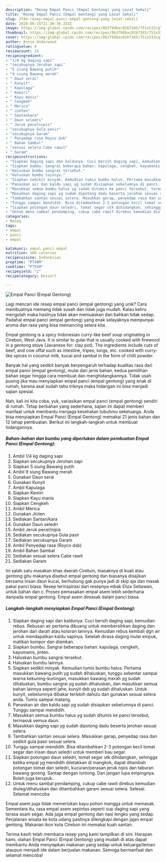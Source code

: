 ```yaml
---
description: "Resep Empal Panci (Empal Gentong) yang Lezat Sekali"
title: "Resep Empal Panci (Empal Gentong) yang Lezat Sekali"
slug: 3744-resep-empal-panci-empal-gentong-yang-lezat-sekali
date: 2020-06-15T21:30:34.333Z
image: https://img-global.cpcdn.com/recipes/86379dbac0267165/751x532cq70/empal-panci-empal-gentong-foto-resep-utama.jpg
thumbnail: https://img-global.cpcdn.com/recipes/86379dbac0267165/751x532cq70/empal-panci-empal-gentong-foto-resep-utama.jpg
cover: https://img-global.cpcdn.com/recipes/86379dbac0267165/751x532cq70/empal-panci-empal-gentong-foto-resep-utama.jpg
author: Annie Underwood
ratingvalue: 4
reviewcount: 14
recipeingredient:
- "1/4 kg daging sapi"
- "secukupnya Jerohan sapi"
- "5 siung Bawang putih"
- "9 siung Bawang merah"
- " Daun serai"
- " Kunyit"
- " Kapulaga"
- " Kemiri"
- " Kayu manis"
- " Cengkeh"
- " Merica"
- " Jinten"
- " Santankara"
- " Daun seledri"
- " Jeruk pecelnipis"
- "secukupnya Gula pasir"
- "secukupnya Garam"
- " Penyedap rasa Royco dsb"
- " Bahan Sambal"
- "sesuai selera Cabe rawit"
- " Garam"
recipeinstructions:
- "Siapkan daging sapi dan kaldunya. Cuci bersih daging sapi, kemudian rebus. Rebusan air pertama dibuang untuk membersihkan daging dan jerohan dari darah atau kotoran lainnya. Kemudian rebus kembali dgn air untuk mendapatkan kaldu sapinya. Setelah dirasa daging mulai empuk, matikan kompor dan diamkan."
- "Siapkan bumbu. Sangrai beberapa bahan: kapulaga, cengkeh, kayumanis, jinten."
- "Haluskan bumbu sangrai tersebut."
- "Haluskan bumbu lainnya."
- "Siapkan sedikit minyak. Kemudian tumis bumbu halus. Pertama masukkan bawang putih yg sudah dihaluskan, tunggu sebentar sampai warna kekuning-kuningan, masukkan bawang merah yg sudah dihaluskan, bumbu sangrai yg sudah dihaluskan, dan masukkan semua bahan lainnya seperti jahe, kunyit dsb yg sudah dihaluskan. Untuk kunyit, sebelumnya dibakar terlebih dahulu dan gunakan sesuai selera anda. Tumis sampai matang."
- "Panaskan air dan kaldu sapi yg sudah disiapkan sebelumnya di panci. Tunggu sampai mendidih."
- "Masukkan semua bumbu halus yg sudah ditumis ke panci tersebut, termasuk semua daun."
- "Masukkan daging sapi yg sudah dipotong dadu beserta jerohan sesuai selera."
- "Tambahkan santan sesuai selera. Masukkan garap, penyedap rasa dan sedikit gula pasir sesuai selera."
- "Tunggu sampai mendidih. Bisa ditambahkan 2-3 potongan kecil tomat segar dan irisan daun seledri untuk memberi bau segar."
- "Siapkan potongan daun seledri, tomat segar utk dihidangkan, sehingga ketika empal yg mendidih diletakkan di mangkok, dapat ditambah potongan tomat dan seledri, kucuran/perasan jeruk nipis dan taburan bawang goreng. Santap dengan lontong. Dan jangan lupa empingnya. Boleh juga kerupuk.."
- "Untuk menu sambal pendamping, cukup cabe rawit direbus kemudian diuleg/dihaluskan dan ditambahkan garam sesuai selera. Selesai. Selamat mencoba"
categories:
- Resep
tags:
- empal
- panci
- empal

katakunci: empal panci empal 
nutrition: 100 calories
recipecuisine: Indonesian
preptime: "PT40M"
cooktime: "PT55M"
recipeyield: "2"
recipecategory: Dessert

---
```



![Empal Panci (Empal Gentong)](https://img-global.cpcdn.com/recipes/86379dbac0267165/751x532cq70/empal-panci-empal-gentong-foto-resep-utama.jpg)

Lagi mencari ide resep empal panci (empal gentong) yang unik? Cara membuatnya memang tidak susah dan tidak juga mudah. Kalau keliru mengolah maka hasilnya tidak akan memuaskan dan bahkan tidak sedap. Padahal empal panci (empal gentong) yang enak selayaknya mempunyai aroma dan rasa yang bisa memancing selera kita.

Empal gentong is a spicy Indonesian curry-like beef soup originating in Cirebon, West Java. It is similar to gulai that is usually cooked with firewood in a gentong stove (Javanese for: clay pot). The ingredients include cuts of beef, and cow offal such as intestine, tripes, lungs, etc. cooked with curry-like spices in coconut milk, kucai and sambal in the form of chilli powder.

Banyak hal yang sedikit banyak berpengaruh terhadap kualitas rasa dari empal panci (empal gentong), mulai dari jenis bahan, kedua pemilihan bahan segar hingga cara membuat dan menghidangkannya. Tidak usah pusing jika mau menyiapkan empal panci (empal gentong) yang enak di rumah, karena asal sudah tahu triknya maka hidangan ini bisa menjadi sajian spesial.


Nah, kali ini kita coba, yuk, variasikan empal panci (empal gentong) sendiri di rumah. Tetap berbahan yang sederhana, sajian ini dapat memberi manfaat untuk membantu menjaga kesehatan tubuhmu sekeluarga. Anda bisa menyiapkan Empal Panci (Empal Gentong) memakai 21 jenis bahan dan 12 tahap pembuatan. Berikut ini langkah-langkah untuk membuat hidangannya.

<!--inarticleads1-->

##### Bahan-bahan dan bumbu yang diperlukan dalam pembuatan Empal Panci (Empal Gentong):

1. Ambil 1/4 kg daging sapi
1. Siapkan secukupnya Jerohan sapi
1. Siapkan 5 siung Bawang putih
1. Ambil 9 siung Bawang merah
1. Gunakan  Daun serai
1. Gunakan  Kunyit
1. Ambil  Kapulaga
1. Siapkan  Kemiri
1. Siapkan  Kayu manis
1. Siapkan  Cengkeh
1. Ambil  Merica
1. Gunakan  Jinten
1. Sediakan  Santan/kara
1. Gunakan  Daun seledri
1. Ambil  Jeruk pecel/nipis
1. Sediakan secukupnya Gula pasir
1. Sediakan secukupnya Garam
1. Ambil  Penyedap rasa (Royco dsb)
1. Ambil  Bahan Sambal
1. Sediakan sesuai selera Cabe rawit
1. Sediakan  Garam


Ini salah satu masakan khas daerah Cirebon, masaknya di kuali atau gentong gitu makanya disebut empal gentong dan biasanya disajikan bersama irisan daun kucai, berhubung gak punya jadi di skip aja dan masak pakai panci biasa. Resep terinspirasi dari resepnya mbak Eliza Setiawan, untuk bahan dan c. Proses pemasakan empal asem lebih sederhana daripada empal gentong. Empal asem dimasak dalam panci biasa. 

<!--inarticleads2-->

##### Langkah-langkah menyiapkan Empal Panci (Empal Gentong):

1. Siapkan daging sapi dan kaldunya. Cuci bersih daging sapi, kemudian rebus. Rebusan air pertama dibuang untuk membersihkan daging dan jerohan dari darah atau kotoran lainnya. Kemudian rebus kembali dgn air untuk mendapatkan kaldu sapinya. Setelah dirasa daging mulai empuk, matikan kompor dan diamkan.
1. Siapkan bumbu. Sangrai beberapa bahan: kapulaga, cengkeh, kayumanis, jinten.
1. Haluskan bumbu sangrai tersebut.
1. Haluskan bumbu lainnya.
1. Siapkan sedikit minyak. Kemudian tumis bumbu halus. Pertama masukkan bawang putih yg sudah dihaluskan, tunggu sebentar sampai warna kekuning-kuningan, masukkan bawang merah yg sudah dihaluskan, bumbu sangrai yg sudah dihaluskan, dan masukkan semua bahan lainnya seperti jahe, kunyit dsb yg sudah dihaluskan. Untuk kunyit, sebelumnya dibakar terlebih dahulu dan gunakan sesuai selera anda. Tumis sampai matang.
1. Panaskan air dan kaldu sapi yg sudah disiapkan sebelumnya di panci. Tunggu sampai mendidih.
1. Masukkan semua bumbu halus yg sudah ditumis ke panci tersebut, termasuk semua daun.
1. Masukkan daging sapi yg sudah dipotong dadu beserta jerohan sesuai selera.
1. Tambahkan santan sesuai selera. Masukkan garap, penyedap rasa dan sedikit gula pasir sesuai selera.
1. Tunggu sampai mendidih. Bisa ditambahkan 2-3 potongan kecil tomat segar dan irisan daun seledri untuk memberi bau segar.
1. Siapkan potongan daun seledri, tomat segar utk dihidangkan, sehingga ketika empal yg mendidih diletakkan di mangkok, dapat ditambah potongan tomat dan seledri, kucuran/perasan jeruk nipis dan taburan bawang goreng. Santap dengan lontong. Dan jangan lupa empingnya. Boleh juga kerupuk..
1. Untuk menu sambal pendamping, cukup cabe rawit direbus kemudian diuleg/dihaluskan dan ditambahkan garam sesuai selera. Selesai. Selamat mencoba


Empal asem juga tidak memerlukan kayu pohon mangga untuk memasak. Sementara itu, rasa empal asem sepintas seperti sup daging sapi yang terasa asam segar. Ada juga empal gentong dan nasi lengko yang sedap. Perjalanan wisata ke kota udang pastinya dilengkapi dengan jajan empal gentong. Makanan ikon kota Cirebon ini memakai kuah santan. 

Terima kasih telah membaca resep yang kami tampilkan di sini. Harapan kami, olahan Empal Panci (Empal Gentong) yang mudah di atas dapat membantu Anda menyiapkan makanan yang sedap untuk keluarga/teman ataupun menjadi ide dalam berjualan makanan. Semoga bermanfaat dan selamat mencoba!
